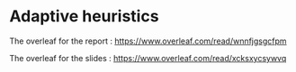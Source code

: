# Adaptive heuristics
The overleaf for the report : https://www.overleaf.com/read/wnnfjgsgcfpm

The overleaf for the slides : https://www.overleaf.com/read/xcksxycsywvq
